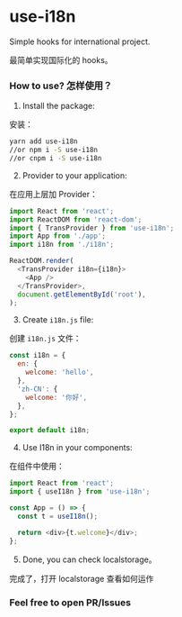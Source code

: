# use-i18n

Simple hooks for international project.

最简单实现国际化的 hooks。

### How to use? 怎样使用？

1. Install the package:

安装：

```bash
yarn add use-i18n
//or npm i -S use-i18n
//or cnpm i -S use-i18n
```

2. Provider to your application:

在应用上层加 Provider：

```js
import React from 'react';
import ReactDOM from 'react-dom';
import { TransProvider } from 'use-i18n';
import App from './app';
import i18n from './i18n';

ReactDOM.render(
  <TransProvider i18n={i18n}>
    <App />
  </TransProvider>,
  document.getElementById('root'),
);
```

3. Create `i18n.js` file:

创建 `i18n.js` 文件：

```js
const i18n = {
  en: {
    welcome: 'hello',
  },
  'zh-CN': {
    welcome: '你好',
  },
};

export default i18n;
```

4. Use I18n in your components:

在组件中使用：

```js
import React from 'react';
import { useI18n } from 'use-i18n';

const App = () => {
  const t = useI18n();

  return <div>{t.welcome}</div>;
};
```

5. Done, you can check localstorage。

完成了，打开 localstorage 查看如何运作

### Feel free to open PR/Issues
